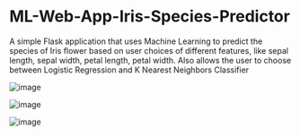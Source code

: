 # ML-Web-App-Iris-Species-Predictor
A simple Flask application that uses Machine Learning to predict 
the species of Iris flower based on user choices of different features, 
like sepal length, sepal width, petal length, petal width. 
Also allows the user to choose between Logistic Regression and K Nearest Neighbors Classifier


![image](https://user-images.githubusercontent.com/49288068/74478755-fa24c080-4ed3-11ea-948a-816696738d13.png)

![image](https://user-images.githubusercontent.com/49288068/74478806-17f22580-4ed4-11ea-8b85-4a69f743498c.png)

![image](https://user-images.githubusercontent.com/49288068/74478855-2e987c80-4ed4-11ea-9e78-f96aa7ed7f88.png)
